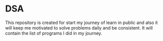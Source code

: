 # DSA
This repository is created for start my journey of learn in public and also it will keep me motivated to solve problems daily and be consistent. It will contain the list of programs I did in my journey. 
